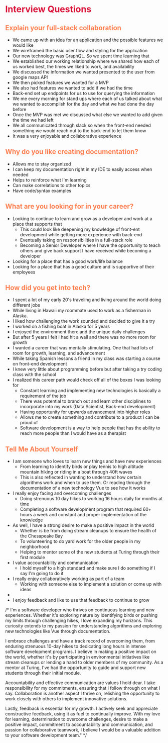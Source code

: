 <style>
r { color: Crimson }
o { color: Coral }
y { color: Khaki }
g { color: MediumSpringGreen }
b { color: SkyBlue }
i { color: Violet }
h { color:  Plum }
hh { color: Pink }
</style>
# <r>Interview Questions</r>

## <o>Explain your full-stack collaboration</o>

* We came up with an idea for an application and the possible features we would like
* We wireframed the basic user flow and styling for the application
* Our new technology was GraphQL. So we spent time learning that
* We established our working relationship where we shared how each of us worked best, the times we liked to work, and availability
* We discussed the information we wanted presented to the user from google maps API
* We then picked features we wanted for a MVP
* We also had features we wanted to add if we had the time
* Back-end set up endpoints for us to use for querying the information
* We me every morning for stand ups where each of us talked about what we wanted to accomplish for the day and what we had done the day before
* Once the MVP was met we discussed what else we wanted to add given the time we had left
* We all communicated through slack so when the front-end needed something we would reach out to the back-end to let them know
* It was a very enjoyable and collaborative experience


## <o>Why do you like creating documentation?</o>

* Allows me to stay organized
* I can keep my documentation right in my IDE to easily access when needed
* Helps to reinforce what I'm learning
* Can make correlations to other topics
* Have code/syntax examples

## <o>What are you looking for in your career?</o>

* Looking to continue to learn and grow as a developer and work at a place that supports that
  * This could look like deepening my knowledge of front-ent development while getting more experience with back-end
  * Eventually taking on responsibilities in a full-stack role
  * Becoming a Senior Developer where I have the opportunity to teach others and give back support I have received while becoming a developer
* Looking for a place that has a good work/life balance
* Looking for a place that has a good culture and is supportive of their employees

## <o>How did you get into tech?</o>

* I spent a lot of my early 20's traveling and living around the world doing different jobs
* While living in Hawaii my roommate used to work as a fisherman in Alaska.
* I liked how challenging the work sounded and decided to give it a try
* I worked on a fishing boat in Alaska for 5 years
* I enjoyed the environment there and the unique daily challenges
* But after 5 years I felt I had hit a wall and there was no more room for growth
* I wanted a career that was mentally stimulating. One that had lots of room for growth, learning, and advancement
* While taking Spanish lessons a friend in my class was starting a course on front-end development
* I knew very little about programming before but after taking a try coding class with the school
* I realized this career path would check off all of the boxes I was looking for
  * Constant learning and implementing new technologies is basically a requirement of the job
  * There was potential to branch out and learn other disciplines to incorporate into my work (Data Scientist, Back-end development)
  * Having opportunity for upwards advancement into higher roles
  * Allows me to create something and contribute to a product I can be proud of
  * Software development is a way to help people that has the ability to reach more people than I would have as a therapist

## <o>Tell Me About Yourself</o>

* I am someone who loves to learn new things and have new experiences
  * From learning to identify birds or play tennis to high altitude mountain hiking or riding in a boat through 40ft waves
  * This is also reflected in wanting to understand how certain algorithms work and when to use them. Or reading through the documentation of a new technology Vue to see how it works
* I really enjoy facing and overcoming challenges
  * Doing strenuous 10 day hikes to working 16 hours daily for months at time
  * Completing a software development program that required 60+ hours a week and constant and proper implementation of the knowledge
* As well, I have a strong desire to make a positive impact in the world
  * Whether is be from doing stream cleanups to ensure the health of the Chesapeake Bay
  * To volunteering to do yard work for the older people in my neighborhood
  * Helping to mentor some of the new students at Turing through their first module
* I value accountability and communication
  * I hold myself to a high standard and make sure I do something if I say I'm going to do it
* I really enjoy collaboratively working as part of a team
  * Working with someone else to implement a solution or come up with ideas
* 
* I enjoy feedback and like to use that feedback to continue to grow


/*
I'm a software developer who thrives on continuous learning and new experiences. Whether it's exploring nature by identifying birds or pushing my limits through challenging hikes, I love expanding my horizons. This curiosity extends to my passion for understanding algorithms and exploring new technologies like Vue through documentation.

I embrace challenges and have a track record of overcoming them, from enduring strenuous 10-day hikes to dedicating long hours in intense software development programs. I believe in making a positive impact on the world, whether it's by participating in environmental initiatives like stream cleanups or lending a hand to older members of my community. As a mentor at Turing, I've had the opportunity to guide and support new students through their initial module.

Accountability and effective communication are values I hold dear. I take responsibility for my commitments, ensuring that I follow through on what I say. Collaboration is another aspect I thrive on, relishing the opportunity to work closely with others to implement innovative solutions.

Lastly, feedback is essential for my growth. I actively seek and appreciate constructive feedback, using it as fuel to continually improve. With my love for learning, determination to overcome challenges, desire to make a positive impact, commitment to accountability and communication, and passion for collaborative teamwork, I believe I would be a valuable addition to your software development team."
*/





